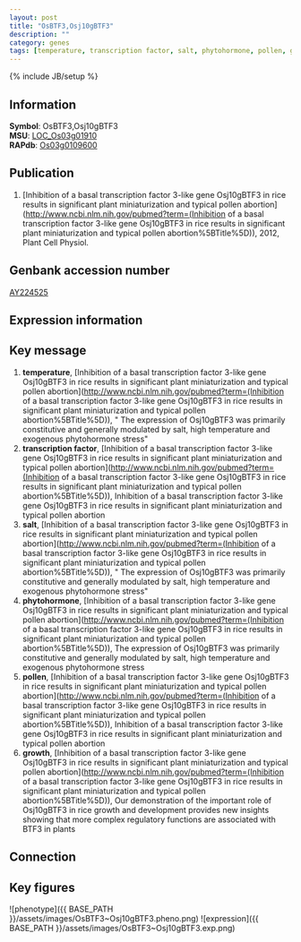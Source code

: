 ```yaml
---
layout: post
title: "OsBTF3,Osj10gBTF3"
description: ""
category: genes
tags: [temperature, transcription factor, salt, phytohormone, pollen, growth, Gene]
---
```

{% include JB/setup %}

## Information
__Symbol__: OsBTF3,Osj10gBTF3  
__MSU__: [LOC_Os03g01910](http://rice.plantbiology.msu.edu/cgi-bin/ORF_infopage.cgi?orf=LOC_Os03g01910)  
__RAPdb__: [Os03g0109600](http://rapdb.dna.affrc.go.jp/viewer/gbrowse_details/irgsp1?name=Os03g0109600)  

## Publication
1. [Inhibition of a basal transcription factor 3-like gene Osj10gBTF3 in rice results in significant plant miniaturization and typical pollen abortion](http://www.ncbi.nlm.nih.gov/pubmed?term=(Inhibition of a basal transcription factor 3-like gene Osj10gBTF3 in rice results in significant plant miniaturization and typical pollen abortion%5BTitle%5D)), 2012, Plant Cell Physiol.

## Genbank accession number
[AY224525](http://www.ncbi.nlm.nih.gov/nuccore/AY224525)

## Expression information

## Key message
1. __temperature__, [Inhibition of a basal transcription factor 3-like gene Osj10gBTF3 in rice results in significant plant miniaturization and typical pollen abortion](http://www.ncbi.nlm.nih.gov/pubmed?term=(Inhibition of a basal transcription factor 3-like gene Osj10gBTF3 in rice results in significant plant miniaturization and typical pollen abortion%5BTitle%5D)), " The expression of Osj10gBTF3 was primarily constitutive and generally modulated by salt, high temperature and exogenous phytohormone stress"
2. __transcription factor__, [Inhibition of a basal transcription factor 3-like gene Osj10gBTF3 in rice results in significant plant miniaturization and typical pollen abortion](http://www.ncbi.nlm.nih.gov/pubmed?term=(Inhibition of a basal transcription factor 3-like gene Osj10gBTF3 in rice results in significant plant miniaturization and typical pollen abortion%5BTitle%5D)), Inhibition of a basal transcription factor 3-like gene Osj10gBTF3 in rice results in significant plant miniaturization and typical pollen abortion
3. __salt__, [Inhibition of a basal transcription factor 3-like gene Osj10gBTF3 in rice results in significant plant miniaturization and typical pollen abortion](http://www.ncbi.nlm.nih.gov/pubmed?term=(Inhibition of a basal transcription factor 3-like gene Osj10gBTF3 in rice results in significant plant miniaturization and typical pollen abortion%5BTitle%5D)), " The expression of Osj10gBTF3 was primarily constitutive and generally modulated by salt, high temperature and exogenous phytohormone stress"
4. __phytohormone__, [Inhibition of a basal transcription factor 3-like gene Osj10gBTF3 in rice results in significant plant miniaturization and typical pollen abortion](http://www.ncbi.nlm.nih.gov/pubmed?term=(Inhibition of a basal transcription factor 3-like gene Osj10gBTF3 in rice results in significant plant miniaturization and typical pollen abortion%5BTitle%5D)),  The expression of Osj10gBTF3 was primarily constitutive and generally modulated by salt, high temperature and exogenous phytohormone stress
5. __pollen__, [Inhibition of a basal transcription factor 3-like gene Osj10gBTF3 in rice results in significant plant miniaturization and typical pollen abortion](http://www.ncbi.nlm.nih.gov/pubmed?term=(Inhibition of a basal transcription factor 3-like gene Osj10gBTF3 in rice results in significant plant miniaturization and typical pollen abortion%5BTitle%5D)), Inhibition of a basal transcription factor 3-like gene Osj10gBTF3 in rice results in significant plant miniaturization and typical pollen abortion
6. __growth__, [Inhibition of a basal transcription factor 3-like gene Osj10gBTF3 in rice results in significant plant miniaturization and typical pollen abortion](http://www.ncbi.nlm.nih.gov/pubmed?term=(Inhibition of a basal transcription factor 3-like gene Osj10gBTF3 in rice results in significant plant miniaturization and typical pollen abortion%5BTitle%5D)),  Our demonstration of the important role of Osj10gBTF3 in rice growth and development provides new insights showing that more complex regulatory functions are associated with BTF3 in plants

## Connection

## Key figures
![phenotype]({{ BASE_PATH }}/assets/images/OsBTF3~Osj10gBTF3.pheno.png)
![expression]({{ BASE_PATH }}/assets/images/OsBTF3~Osj10gBTF3.exp.png)


